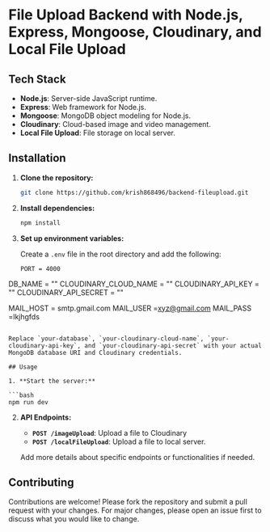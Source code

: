 # File Upload Backend with Node.js, Express, Mongoose, Cloudinary, and Local File Upload

## Tech Stack

- **Node.js**: Server-side JavaScript runtime.
- **Express**: Web framework for Node.js.
- **Mongoose**: MongoDB object modeling for Node.js.
- **Cloudinary**: Cloud-based image and video management.
- **Local File Upload**: File storage on local server.

## Installation

1. **Clone the repository:**

   ```bash
   git clone https://github.com/krish868496/backend-fileupload.git


2. **Install dependencies:**

   ```bash
   npm install
   ```

3. **Set up environment variables:**

   Create a `.env` file in the root directory and add the following:

   ```plaintext
   PORT = 4000
DB_NAME = ""
CLOUDINARY_CLOUD_NAME = ""
CLOUDINARY_API_KEY = ""
CLOUDINARY_API_SECRET = ""

MAIL_HOST = smtp.gmail.com
MAIL_USER =xyz@gmail.com
MAIL_PASS =lkjhgfds
   ```

   Replace `your-database`, `your-cloudinary-cloud-name`, `your-cloudinary-api-key`, and `your-cloudinary-api-secret` with your actual MongoDB database URI and Cloudinary credentials.

## Usage

1. **Start the server:**

   ```bash
   npm run dev
   ```

2. **API Endpoints:**

   - **`POST /imageUpload`**: Upload a file to Cloudinary
   - **`POST /localFileUpload`**: Upload a file to local server.

   Add more details about specific endpoints or functionalities if needed.

## Contributing

Contributions are welcome! Please fork the repository and submit a pull request with your changes. For major changes, please open an issue first to discuss what you would like to change.

